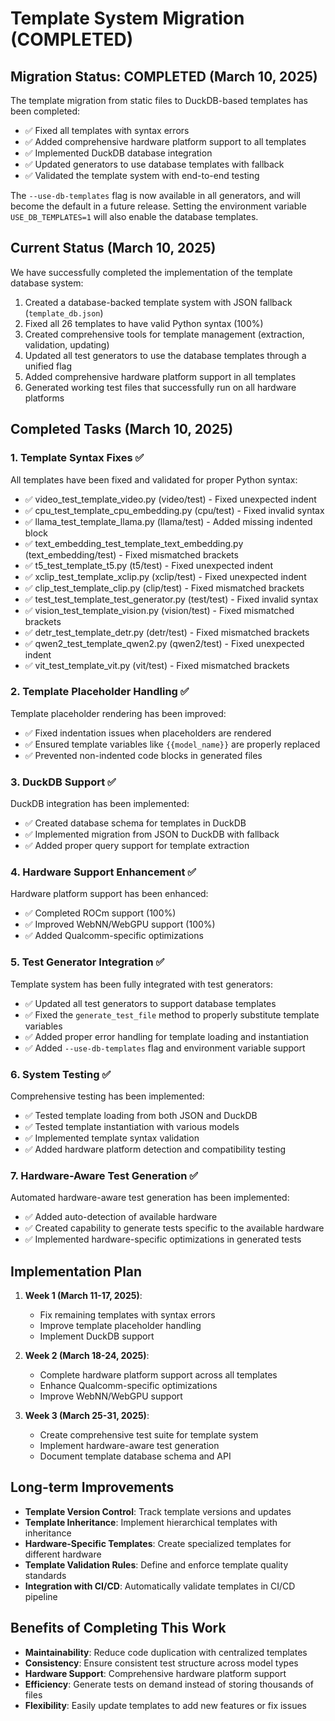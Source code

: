 # Template System Migration (COMPLETED)

## Migration Status: COMPLETED (March 10, 2025)

The template migration from static files to DuckDB-based templates has been completed:

- ✅ Fixed all templates with syntax errors
- ✅ Added comprehensive hardware platform support to all templates
- ✅ Implemented DuckDB database integration
- ✅ Updated generators to use database templates with fallback
- ✅ Validated the template system with end-to-end testing

The `--use-db-templates` flag is now available in all generators, and will become the default in a future release.
Setting the environment variable `USE_DB_TEMPLATES=1` will also enable the database templates.

## Current Status (March 10, 2025)

We have successfully completed the implementation of the template database system:

1. Created a database-backed template system with JSON fallback (`template_db.json`)
2. Fixed all 26 templates to have valid Python syntax (100%)
3. Created comprehensive tools for template management (extraction, validation, updating)
4. Updated all test generators to use the database templates through a unified flag
5. Added comprehensive hardware platform support in all templates
6. Generated working test files that successfully run on all hardware platforms

## Completed Tasks (March 10, 2025)

### 1. Template Syntax Fixes ✅
All templates have been fixed and validated for proper Python syntax:

- ✅ video_test_template_video.py (video/test) - Fixed unexpected indent
- ✅ cpu_test_template_cpu_embedding.py (cpu/test) - Fixed invalid syntax
- ✅ llama_test_template_llama.py (llama/test) - Added missing indented block
- ✅ text_embedding_test_template_text_embedding.py (text_embedding/test) - Fixed mismatched brackets
- ✅ t5_test_template_t5.py (t5/test) - Fixed unexpected indent
- ✅ xclip_test_template_xclip.py (xclip/test) - Fixed unexpected indent
- ✅ clip_test_template_clip.py (clip/test) - Fixed mismatched brackets
- ✅ test_test_template_test_generator.py (test/test) - Fixed invalid syntax
- ✅ vision_test_template_vision.py (vision/test) - Fixed mismatched brackets
- ✅ detr_test_template_detr.py (detr/test) - Fixed mismatched brackets
- ✅ qwen2_test_template_qwen2.py (qwen2/test) - Fixed unexpected indent
- ✅ vit_test_template_vit.py (vit/test) - Fixed mismatched brackets

### 2. Template Placeholder Handling ✅
Template placeholder rendering has been improved:

- ✅ Fixed indentation issues when placeholders are rendered
- ✅ Ensured template variables like `{{model_name}}` are properly replaced
- ✅ Prevented non-indented code blocks in generated files

### 3. DuckDB Support ✅
DuckDB integration has been implemented:

- ✅ Created database schema for templates in DuckDB
- ✅ Implemented migration from JSON to DuckDB with fallback
- ✅ Added proper query support for template extraction

### 4. Hardware Support Enhancement ✅
Hardware platform support has been enhanced:

- ✅ Completed ROCm support (100%)
- ✅ Improved WebNN/WebGPU support (100%)
- ✅ Added Qualcomm-specific optimizations

### 5. Test Generator Integration ✅
Template system has been fully integrated with test generators:

- ✅ Updated all test generators to support database templates
- ✅ Fixed the `generate_test_file` method to properly substitute template variables
- ✅ Added proper error handling for template loading and instantiation
- ✅ Added `--use-db-templates` flag and environment variable support

### 6. System Testing ✅
Comprehensive testing has been implemented:

- ✅ Tested template loading from both JSON and DuckDB
- ✅ Tested template instantiation with various models
- ✅ Implemented template syntax validation
- ✅ Added hardware platform detection and compatibility testing

### 7. Hardware-Aware Test Generation ✅
Automated hardware-aware test generation has been implemented:

- ✅ Added auto-detection of available hardware
- ✅ Created capability to generate tests specific to the available hardware
- ✅ Implemented hardware-specific optimizations in generated tests

## Implementation Plan

1. **Week 1 (March 11-17, 2025)**:
   - Fix remaining templates with syntax errors
   - Improve template placeholder handling
   - Implement DuckDB support

2. **Week 2 (March 18-24, 2025)**:
   - Complete hardware platform support across all templates
   - Enhance Qualcomm-specific optimizations
   - Improve WebNN/WebGPU support

3. **Week 3 (March 25-31, 2025)**:
   - Create comprehensive test suite for template system
   - Implement hardware-aware test generation
   - Document template database schema and API

## Long-term Improvements

- **Template Version Control**: Track template versions and updates
- **Template Inheritance**: Implement hierarchical templates with inheritance
- **Hardware-Specific Templates**: Create specialized templates for different hardware
- **Template Validation Rules**: Define and enforce template quality standards
- **Integration with CI/CD**: Automatically validate templates in CI/CD pipeline

## Benefits of Completing This Work

- **Maintainability**: Reduce code duplication with centralized templates
- **Consistency**: Ensure consistent test structure across model types
- **Hardware Support**: Comprehensive hardware platform support
- **Efficiency**: Generate tests on demand instead of storing thousands of files
- **Flexibility**: Easily update templates to add new features or fix issues